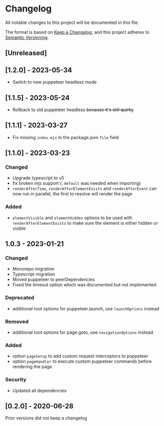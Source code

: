 # Changelog

All notable changes to this project will be documented in this file.

The format is based on [Keep a Changelog](https://keepachangelog.com/en/1.0.0/),
and this project adheres to [Semantic Versioning](https://semver.org/spec/v2.0.0.html).

## [Unreleased]

## [1.2.0] - 2023-05-34
- Switch to new puppeteer headless mode

## [1.1.5] - 2023-05-24
- Rollback to old puppeteer headless ~~because it's still quirky~~

## [1.1.1] - 2023-03-27
- Fix missing `index.mjs` in the package.json `file` field

## [1.1.0] - 2023-03-23

### Changed
- Upgrade typescript to v5
- fix broken mjs support (`.default` was needed when importing)
- `renderAfterTime`, `renderAfterElementExists` and `renderAfterEvent` can now run in parallel, the first to resolve will render the page

### Added
- `elementVisible` and `elementHidden` options to be used with `renderAfterElementExists` to make sure the element is either hidden or visible

## 1.0.3 - 2023-01-21

### Changed
- Monorepo migration
- Typescript migration
- Moved puppeteer to peerDependencies
- Fixed the timeout option which was documented but not implemented

### Deprecated
- additional root options for puppeteer.launch, use `launchOptions` instead

### Removed
- additional root options for page.goto, use `navigationOptions` instead

### Added
- option `pageSetup` to add custom request interceptors to puppeteer
- option `pageHandler` to execute custom puppeteer commands before rendering the page

### Security
- Updated all dependencies

## [0.2.0] - 2020-06-28

Prior versions did not keep a changelog
